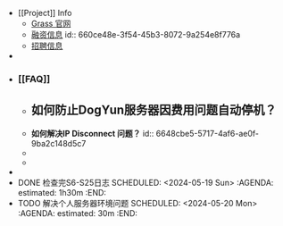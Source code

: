 - [[Project]] Info
	- [Grass 官网](https://app.getgrass.io/)
	- [融资信息](https://wellfound.com/company/wynd-labs/funding)
	  id:: 660ce48e-3f54-45b3-8072-9a254e8f776a
	- [招聘信息](https://wellfound.com/company/wynd-nework/jobs)
-
- ### [[FAQ]]
	- 如何防止DogYun服务器因费用问题自动停机？
		-
	- **如何解决IP Disconnect 问题？**
	  id:: 6648cbe5-5717-4af6-ae0f-9ba2c148d5c7
	-
	-
-
- DONE 检查完S6-S25日志
  SCHEDULED: <2024-05-19 Sun>
  :AGENDA:
  estimated: 1h30m
  :END:
- TODO 解决个人服务器环境问题
  SCHEDULED: <2024-05-20 Mon>
  :AGENDA:
  estimated: 30m
  :END: